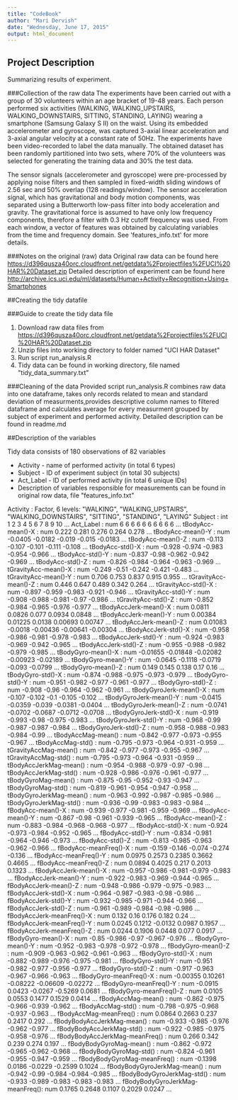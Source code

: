 ```yaml
---
title: "CodeBook"
author: "Mari Dervish"
date: "Wednesday, June 17, 2015"
output: html_document
---
```

 
## Project Description
Summarizing results of experiment.
 
###Collection of the raw data
The experiments have been carried out with a group of 30 volunteers within an age bracket of 19-48 years. Each person performed six activities (WALKING, WALKING_UPSTAIRS, WALKING_DOWNSTAIRS, SITTING, STANDING, LAYING) wearing a smartphone (Samsung Galaxy S II) on the waist. Using its embedded accelerometer and gyroscope, was captured 3-axial linear acceleration and 3-axial angular velocity at a constant rate of 50Hz. The experiments have been video-recorded to label the data manually. The obtained dataset has been randomly partitioned into two sets, where 70% of the volunteers was selected for generating the training data and 30% the test data.

The sensor signals (accelerometer and gyroscope) were pre-processed by applying noise filters and then sampled in fixed-width sliding windows of 2.56 sec and 50% overlap (128 readings/window). The sensor acceleration signal, which has gravitational and body motion components, was separated using a Butterworth low-pass filter into body acceleration and gravity. The gravitational force is assumed to have only low frequency components, therefore a filter with 0.3 Hz cutoff frequency was used. From each window, a vector of features was obtained by calculating variables from the time and frequency domain. See 'features_info.txt' for more details. 
 
###Notes on the original (raw) data 
Original raw data can be found here https://d396qusza40orc.cloudfront.net/getdata%2Fprojectfiles%2FUCI%20HAR%20Dataset.zip
Detailed description of experiment can be found here http://archive.ics.uci.edu/ml/datasets/Human+Activity+Recognition+Using+Smartphones
 
##Creating the tidy datafile
 
###Guide to create the tidy data file
1. Download raw data files from https://d396qusza40orc.cloudfront.net/getdata%2Fprojectfiles%2FUCI%20HAR%20Dataset.zip
2. Unzip files into working directory to folder named "UCI HAR Dataset"
3. Run script run_analysis.R
4. Tidy data can be found in working directory, file named "tidy_data_summary.txt"
 
###Cleaning of the data
Provided script run_analysis.R combines raw data into one dataframe, takes only records related to mean and standard deviation of measurments,provides descriptive column names to filtered dataframe and calculates average for every measurment grouped by subject of experiment and performed activity. Detailed description can be found in readme.md
 
##Description of the variables
 
Tidy data consists of 180 observations of 82 variables

* Activity - name of performed activity (in total 6 types)
* Subject - ID of experiment subject (in total 30 subjects)
* Act_Label - ID of performed activity (in total 6 unique IDs)
* Description of variables responsible for measurements can be found in original row data, file "features_info.txt"

 
Activity                       : Factor, 6 levels: "WALKING", "WALKING_UPSTAIRS", "WALKING_DOWNSTAIRS", "SITTING", "STANDING", "LAYING"
Subject                        : int  1 2 3 4 5 6 7 8 9 10 ...
Act_Label                      : num  6 6 6 6 6 6 6 6 6 6 ...
tBodyAcc-mean()-X              : num  0.222 0.281 0.276 0.264 0.278 ...
tBodyAcc-mean()-Y              : num  -0.0405 -0.0182 -0.019 -0.015 -0.0183 ...
tBodyAcc-mean()-Z              : num  -0.113 -0.107 -0.101 -0.111 -0.108 ...
tBodyAcc-std()-X               : num  -0.928 -0.974 -0.983 -0.954 -0.966 ...
tBodyAcc-std()-Y               : num  -0.837 -0.98 -0.962 -0.942 -0.969 ...
tBodyAcc-std()-Z               : num  -0.826 -0.984 -0.964 -0.963 -0.969 ...
tGravityAcc-mean()-X           : num  -0.249 -0.51 -0.242 -0.421 -0.483 ...
tGravityAcc-mean()-Y           : num  0.706 0.753 0.837 0.915 0.955 ...
tGravityAcc-mean()-Z           : num  0.446 0.647 0.489 0.342 0.264 ...
tGravityAcc-std()-X            : num  -0.897 -0.959 -0.983 -0.921 -0.946 ...
tGravityAcc-std()-Y            : num  -0.908 -0.988 -0.981 -0.97 -0.986 ...
tGravityAcc-std()-Z            : num  -0.852 -0.984 -0.965 -0.976 -0.977 ...
tBodyAccJerk-mean()-X          : num  0.0811 0.0826 0.077 0.0934 0.0848 ...
tBodyAccJerk-mean()-Y          : num  0.00384 0.01225 0.0138 0.00693 0.00747 ...
tBodyAccJerk-mean()-Z          : num  0.01083 -0.0018 -0.00436 -0.00641 -0.00304 ...
tBodyAccJerk-std()-X           : num  -0.958 -0.986 -0.981 -0.978 -0.983 ...
tBodyAccJerk-std()-Y           : num  -0.924 -0.983 -0.969 -0.942 -0.965 ...
tBodyAccJerk-std()-Z           : num  -0.955 -0.988 -0.982 -0.979 -0.985 ...
tBodyGyro-mean()-X             : num  -0.01655 -0.01848 -0.02082 -0.00923 -0.02189 ...
tBodyGyro-mean()-Y             : num  -0.0645 -0.1118 -0.0719 -0.093 -0.0799 ...
tBodyGyro-mean()-Z             : num  0.149 0.145 0.138 0.17 0.16 ...
tBodyGyro-std()-X              : num  -0.874 -0.988 -0.975 -0.973 -0.979 ...
tBodyGyro-std()-Y              : num  -0.951 -0.982 -0.977 -0.961 -0.977 ...
tBodyGyro-std()-Z              : num  -0.908 -0.96 -0.964 -0.962 -0.961 ...
tBodyGyroJerk-mean()-X         : num  -0.107 -0.102 -0.1 -0.105 -0.102 ...
tBodyGyroJerk-mean()-Y         : num  -0.0415 -0.0359 -0.039 -0.0381 -0.0404 ...
tBodyGyroJerk-mean()-Z         : num  -0.0741 -0.0702 -0.0687 -0.0712 -0.0708 ...
tBodyGyroJerk-std()-X          : num  -0.919 -0.993 -0.98 -0.975 -0.983 ...
tBodyGyroJerk-std()-Y          : num  -0.968 -0.99 -0.987 -0.987 -0.984 ...
tBodyGyroJerk-std()-Z          : num  -0.958 -0.988 -0.983 -0.984 -0.99 ...
tBodyAccMag-mean()             : num  -0.842 -0.977 -0.973 -0.955 -0.967 ...
tBodyAccMag-std()              : num  -0.795 -0.973 -0.964 -0.931 -0.959 ...
tGravityAccMag-mean()          : num  -0.842 -0.977 -0.973 -0.955 -0.967 ...
tGravityAccMag-std()           : num  -0.795 -0.973 -0.964 -0.931 -0.959 ...
tBodyAccJerkMag-mean()         : num  -0.954 -0.988 -0.979 -0.97 -0.98 ...
tBodyAccJerkMag-std()          : num  -0.928 -0.986 -0.976 -0.961 -0.977 ...
tBodyGyroMag-mean()            : num  -0.875 -0.95 -0.952 -0.93 -0.947 ...
tBodyGyroMag-std()             : num  -0.819 -0.961 -0.954 -0.947 -0.958 ...
tBodyGyroJerkMag-mean()        : num  -0.963 -0.992 -0.987 -0.985 -0.986 ...
tBodyGyroJerkMag-std()         : num  -0.936 -0.99 -0.983 -0.983 -0.984 ...
fBodyAcc-mean()-X              : num  -0.939 -0.977 -0.981 -0.959 -0.969 ...
fBodyAcc-mean()-Y              : num  -0.867 -0.98 -0.961 -0.939 -0.965 ...
fBodyAcc-mean()-Z              : num  -0.883 -0.984 -0.968 -0.968 -0.977 ...
fBodyAcc-std()-X               : num  -0.924 -0.973 -0.984 -0.952 -0.965 ...
fBodyAcc-std()-Y               : num  -0.834 -0.981 -0.964 -0.946 -0.973 ...
fBodyAcc-std()-Z               : num  -0.813 -0.985 -0.963 -0.962 -0.966 ...
fBodyAcc-meanFreq()-X          : num  -0.159 -0.146 -0.074 -0.274 -0.136 ...
fBodyAcc-meanFreq()-Y          : num  0.0975 0.2573 0.2385 0.3662 0.4665 ...
fBodyAcc-meanFreq()-Z          : num  0.0894 0.4025 0.217 0.2013 0.1323 ...
fBodyAccJerk-mean()-X          : num  -0.957 -0.986 -0.981 -0.979 -0.983 ...
fBodyAccJerk-mean()-Y          : num  -0.922 -0.983 -0.969 -0.944 -0.965 ...
fBodyAccJerk-mean()-Z          : num  -0.948 -0.986 -0.979 -0.975 -0.983 ...
fBodyAccJerk-std()-X           : num  -0.964 -0.987 -0.983 -0.98 -0.986 ...
fBodyAccJerk-std()-Y           : num  -0.932 -0.985 -0.971 -0.944 -0.966 ...
fBodyAccJerk-std()-Z           : num  -0.961 -0.989 -0.984 -0.98 -0.986 ...
fBodyAccJerk-meanFreq()-X      : num  0.132 0.16 0.176 0.182 0.24 ...
fBodyAccJerk-meanFreq()-Y      : num  0.0245 0.1212 -0.0132 0.0987 0.1957 ...
fBodyAccJerk-meanFreq()-Z      : num  0.0244 0.1906 0.0448 0.077 0.0917 ...
fBodyGyro-mean()-X             : num  -0.85 -0.986 -0.97 -0.967 -0.976 ...
fBodyGyro-mean()-Y             : num  -0.952 -0.983 -0.978 -0.972 -0.978 ...
fBodyGyro-mean()-Z             : num  -0.909 -0.963 -0.962 -0.961 -0.963 ...
fBodyGyro-std()-X              : num  -0.882 -0.989 -0.976 -0.975 -0.981 ...
fBodyGyro-std()-Y              : num  -0.951 -0.982 -0.977 -0.956 -0.977 ...
fBodyGyro-std()-Z              : num  -0.917 -0.963 -0.967 -0.966 -0.963 ...
fBodyGyro-meanFreq()-X         : num  -0.00355 0.10261 -0.08222 -0.06609 -0.02272 ...
fBodyGyro-meanFreq()-Y         : num  -0.0915 0.0423 -0.0267 -0.5269 0.0681 ...
fBodyGyro-meanFreq()-Z         : num  0.0105 0.0553 0.1477 0.1529 0.0414 ...
fBodyAccMag-mean()             : num  -0.862 -0.975 -0.966 -0.939 -0.962 ...
fBodyAccMag-std()              : num  -0.798 -0.975 -0.968 -0.937 -0.963 ...
fBodyAccMag-meanFreq()         : num  0.0864 0.2663 0.237 0.2417 0.292 ...
fBodyBodyAccJerkMag-mean()     : num  -0.933 -0.985 -0.976 -0.962 -0.977 ...
fBodyBodyAccJerkMag-std()      : num  -0.922 -0.985 -0.975 -0.958 -0.976 ...
fBodyBodyAccJerkMag-meanFreq() : num  0.266 0.342 0.239 0.274 0.197 ...
fBodyBodyGyroMag-mean()        : num  -0.862 -0.972 -0.965 -0.962 -0.968 ...
fBodyBodyGyroMag-std()         : num  -0.824 -0.961 -0.955 -0.947 -0.959 ...
fBodyBodyGyroMag-meanFreq()    : num  -0.1398 0.0186 -0.0229 -0.2599 0.1024 ...
fBodyBodyGyroJerkMag-mean()    : num  -0.942 -0.99 -0.984 -0.984 -0.985 ...
fBodyBodyGyroJerkMag-std()     : num  -0.933 -0.989 -0.983 -0.983 -0.983 ...
fBodyBodyGyroJerkMag-meanFreq(): num  0.1765 0.2648 0.1107 0.2029 0.0247 ...
